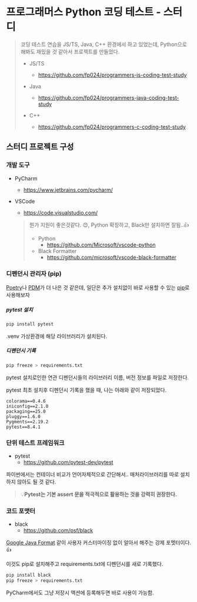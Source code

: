 # 프로그래머스 Python 코딩 테스트 - 스터디

> 코딩 테스트 연습을 JS/TS, Java, C++ 환경에서 하고 있었는데, Python으로 해봐도 재밌을 것 같아서 프로젝트를 만들었다.
>
> * JS/TS
>   * https://github.com/fp024/programmers-js-coding-test-study
>
> * Java
>   * https://github.com/fp024/programmers-java-coding-test-study
> * C++
>   * https://github.com/fp024/programmers-c-coding-test-study
>



## 스터디 프로젝트  구성

### 개발 도구

* PyCharm
  * https://www.jetbrains.com/pycharm/
* VSCode
  
  * https://code.visualstudio.com/
  
  > 뭔가 지원이 좋은것같다. 😊,  Python 확장하고, Black만 설치하면 잘됨..👍
  >
  > * Python
  >   * https://github.com/Microsoft/vscode-python
  > * Black Formatter
  >   * https://github.com/microsoft/vscode-black-formatter





### 디펜던시 관리자 (pip)

[Poetry](https://github.com/python-poetry/poetry)나 [PDM](https://github.com/pdm-project/pdm)가 더 나은 것 같은데, 일단은 추가 설치없이 바로 사용할 수 있는 [pip](https://github.com/pypa/pip)로 사용해보자

##### pytest 설치

```sh
pip install pytest
```

.venv 가상환경에 해당 라이브러리가 설치된다.

##### 디펜던시 기록

```sh
pip freeze > requirements.txt
```

pytest 설치로인한 연관 디펜던시들의 라이브러리 이름, 버전 정보를 파일로 저장한다.

pytest 최초 설치후 디펜던시 기록을 했을 때, 나는 아래와 같이 저장되었다.

```
colorama==0.4.6
iniconfig==2.1.0
packaging==25.0
pluggy==1.6.0
Pygments==2.19.2
pytest==8.4.1

```



### 단위 테스트 프레임워크

* pytest
  * https://github.com/pytest-dev/pytest

파이썬에서는 컨테이너 비교가 언어자체적으로 간단해서.. 매처라이브러리를 따로 설치하지 않아도 될 것 같다.

> 💡**Pytest는 기본 assert 문을 적극적으로 활용하는 것을 강력히 권장한다.**



### 코드 포맷터

* black
  * https://github.com/psf/black

[Google Java Format](https://github.com/google/google-java-format) 같이 사용자 커스터마이징 없이 알아서 해주는 강제 포멧터이다. 👍

이것도 pip로 설치해주고 requirements.txt에 디펜던시를 새로 기록했다.

```sh
pip install black
pip freeze > requirements.txt
```

PyCharm에서도 그냥 저장시 액션에 등록해두면 바로 사용이 가능함. 

